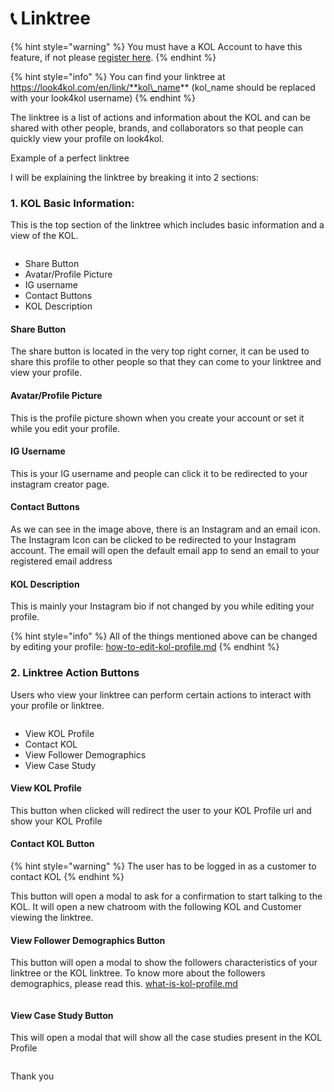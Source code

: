 # 📞 Linktree

{% hint style="warning" %}
You must have a KOL Account to have this feature, if not please [register here](https://look4kol.com/en/register?type=kol).
{% endhint %}

{% hint style="info" %}
You can find your linktree at https://look4kol.com/en/link/**kol\_name** (kol\_name should be replaced with your look4kol username)
{% endhint %}

The linktree is a list of actions and information about the KOL and can be shared with other people, brands, and collaborators so that people can quickly view your profile on look4kol.

<img src="../.gitbook/assets/image (12) (1) (1).png" alt="" data-size="original">Example of a perfect linktree

I will be explaining the linktree by breaking it into 2 sections:

### 1. KOL Basic Information:

This is the top section of the linktree which includes basic information and a view of the KOL.

<figure><img src="../.gitbook/assets/image (4) (1).png" alt=""><figcaption></figcaption></figure>

* Share Button
* Avatar/Profile Picture
* IG username
* Contact Buttons
* KOL Description

#### Share Button

The share button is located in the very top right corner, it can be used to share this profile to other people so that they can come to your linktree and view your profile.

#### Avatar/Profile Picture

This is the profile picture shown when you create your account or set it while you edit your profile.

#### IG Username

This is your IG username and people can click it to be redirected to your instagram creator page.

#### Contact Buttons

As we can see in the image above, there is an Instagram and an email icon. The Instagram Icon can be clicked to be redirected to your Instagram account. The email will open the default email app to send an email to your registered email address

#### KOL Description

This is mainly your Instagram bio if not changed by you while editing your profile.

{% hint style="info" %}
All of the things mentioned above can be changed by editing your profile: [how-to-edit-kol-profile.md](kol-profile/how-to-edit-kol-profile.md "mention")
{% endhint %}

### 2. Linktree Action Buttons

Users who view your linktree can perform certain actions to interact with your profile or linktree.

<figure><img src="../.gitbook/assets/image (7) (1) (1).png" alt=""><figcaption></figcaption></figure>

* View KOL Profile
* Contact KOL
* View Follower Demographics&#x20;
* View Case Study

#### View KOL Profile

This button when clicked will redirect the user to your KOL Profile url and show your KOL Profile

#### Contact KOL Button

{% hint style="warning" %}
The user has to be logged in as a customer to contact KOL
{% endhint %}

This button will open a modal to ask for a confirmation to start talking to the KOL. It will open a new chatroom with the following KOL and Customer viewing the linktree.

#### View Follower Demographics Button

This button will open a modal to show the followers characteristics of your linktree or the KOL linktree. To know more about the followers demographics, please read this. [what-is-kol-profile.md](kol-profile/what-is-kol-profile.md "mention")

<figure><img src="../.gitbook/assets/image (8) (1).png" alt=""><figcaption></figcaption></figure>

#### View Case Study Button

This will open a modal that will show all the case studies present in the KOL Profile

<figure><img src="../.gitbook/assets/image (3) (1).png" alt=""><figcaption></figcaption></figure>

Thank you

